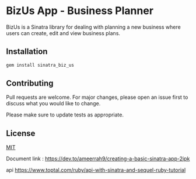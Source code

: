 # BizUs App - Business Planner

BizUs is a Sinatra library for dealing with planning a new business where users can create, edit and view business plans.


## Installation

```bash
gem install sinatra_biz_us
```


## Contributing
Pull requests are welcome. For major changes, please open an issue first to discuss what you would like to change.

Please make sure to update tests as appropriate.

## License
[MIT](https://choosealicense.com/licenses/mit/)

Document link : https://dev.to/ameerrah9/creating-a-basic-sinatra-app-2ipk

api https://www.toptal.com/ruby/api-with-sinatra-and-sequel-ruby-tutorial
